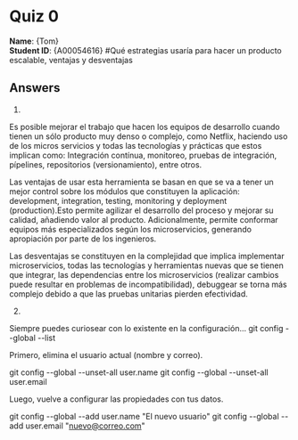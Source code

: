 # Quiz 0

**Name**: {Tom}  
**Student ID**: {A00054616}
#Qué estrategias usaría para hacer un producto escalable, ventajas y desventajas

## Answers

1.  
Es posible mejorar el trabajo que hacen los equipos de desarrollo cuando tienen un sólo producto muy denso o complejo, como Netflix, haciendo uso de los micros servicios y todas las tecnologías y prácticas que estos implican como: Integración contínua, monitoreo, pruebas de integración, pípelines, repositorios (versionamiento), entre otros.


Las ventajas de usar esta herramienta se basan en que se va a tener un mejor control sobre los módulos que constituyen la aplicación: development, integration, testing, monitoring y deployment (production).Esto permite agilizar el desarrollo del proceso y mejorar su calidad, añadiendo valor al producto. Adicionalmente, permite conformar equipos más especializados según los microservicios, generando apropiación por parte de los ingenieros.

Las desventajas se constituyen en la complejidad que implica implementar microservicios, todas las tecnologías y herramientas nuevas que se tienen que integrar, las dependencias entre los microservicios (realizar cambios puede resultar en problemas de incompatibilidad), debuggear se torna más complejo debido a que las pruebas unitarias pierden efectividad.

2. 
Siempre puedes curiosear con lo existente en la configuración...
git config --global --list
 
Primero, elimina el usuario actual (nombre y correo).


git config --global --unset-all user.name
git config --global --unset-all user.email
 
Luego, vuelve a configurar las propiedades con tus datos.


git config --global --add user.name "El nuevo usuario"
git config --global --add user.email "nuevo@correo.com"
